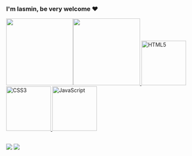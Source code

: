 ### I'm Iasmin, be very welcome ❤️


<table>
   <img height="180em" src="https://github-readme-stats.vercel.app/api?username=Iasmincost134&show_icons=true&theme=tokyonight&include_all_commits=true&count_private=true"/>
  <img height="180em" src="https://github-readme-stats.vercel.app/api/top-langs/?username=Iasmincost134&layout=compact&langs_count=6&theme=tokyonight"/>
  <a href="https://github.com/Iasmincost134">
  <img src="https://img.icons8.com/color/2x/html-5.png" width="120" alt="HTML5">
  <img src="https://img.icons8.com/color/2x/css3.png" width="120" alt="CSS3">
  <img src="https://img.icons8.com/nolan/2x/javascript.png" width="120" alt="JavaScript">
</table>

<div> 
  <a href="https://www.instagram.com/_miin.g/" target="_blank"><img src="https://img.shields.io/badge/-Instagram-%23E4405F?style=for-the-badge&logo=instagram&logoColor=white" target="_blank"></a>
  <a href = "mailto: iasmingordilho31@gmail.com"><img src="https://img.shields.io/badge/-Gmail-%23333?style=for-the-badge&logo=gmail&logoColor=white" target="_blank"></a>
</div>
